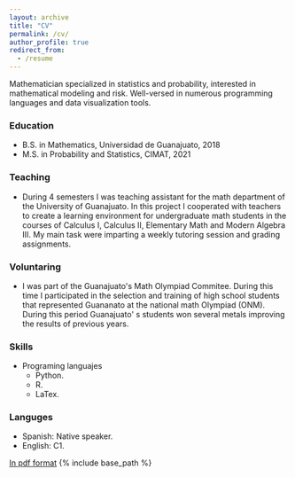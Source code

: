```yaml
---
layout: archive
title: "CV"
permalink: /cv/
author_profile: true
redirect_from:
  - /resume
---
```


Mathematician specialized in statistics and probability, interested in mathematical modeling and risk. Well-versed in numerous programming languages and data visualization tools. 


### Education
 
* B.S. in Mathematics, Universidad de Guanajuato, 2018
* M.S. in Probability and Statistics, CIMAT, 2021

### Teaching

* During 4 semesters I was teaching assistant for the math department of the University of Guanajuato. In this project I cooperated with teachers to create a learning environment for undergraduate math students in the courses of Calculus I, Calculus II, Elementary Math and Modern Algebra III. My main task were imparting a weekly tutoring session and grading assignments.


### Voluntaring

* I was part of the Guanajuato's Math Olympiad Commitee. During this time I participated in the selection and training of high school students that represented Guananato at the national math Olympiad (ONM).
During this period Guanajuato' s students won several metals improving the results of previous years.
  
### Skills

* Programing languajes
  * Python.
  * R.
  * LaTex.
 
### Languges

 * Spanish: Native speaker.
 * English: C1.




 [In pdf format](http://Guagg.github.io/files/CV-GAGG.pdf)
{% include base_path %}
